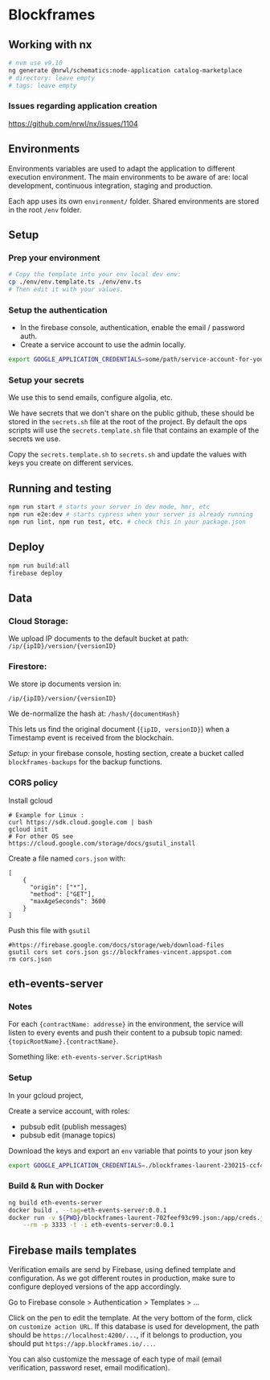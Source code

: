 # Blockframes


## Working with nx

```bash
# nvm use v9.10
ng generate @nrwl/schematics:node-application catalog-marketplace
# directory: leave empty
# tags: leave empty
```

### Issues regarding application creation

https://github.com/nrwl/nx/issues/1104


## Environments

Environments variables are used to adapt the application to different execution environment.
The main environments to be aware of are: local development, continuous integration, staging and production.

Each app uses its own `environment/` folder. Shared environments are stored in the root `/env` folder.

## Setup


### Prep your environment

```bash
# Copy the template into your env local dev env:
cp ./env/env.template.ts ./env/env.ts
# Then edit it with your values.
```

### Setup the authentication

- In the firebase console, authentication, enable the email / password auth.
- Create a service account to use the admin locally.

```sh
export GOOGLE_APPLICATION_CREDENTIALS=some/path/service-account-for-your-firebase.json
```

### Setup your secrets

We use this to send emails, configure algolia, etc.

We have secrets that we don't share on the public github, these should be stored in the `secrets.sh` file at the root of the project. By default the ops scripts will use the `secrets.template.sh` file that contains an example of the secrets we use.

Copy the `secrets.template.sh` to `secrets.sh` and update the values with keys you create on different services.

## Running and testing

```bash
npm run start # starts your server in dev mode, hmr, etc
npm run e2e:dev # starts cypress when your server is already running
npm run lint, npm run test, etc. # check this in your package.json
```


## Deploy

```bash
npm run build:all
firebase deploy
```

## Data

### Cloud Storage:

We upload IP documents to the default bucket at path:
`/ip/{ipID}/version/{versionID}`


### Firestore:

We store ip documents version in:

`/ip/{ipID}/version/{versionID}`

We de-normalize the hash at:
`/hash/{documentHash}`

This lets us find the original document (`{ipID, versionID}`)
when a Timestamp event is received from the blockchain.

*Setup:* in your firebase console, hosting section,
create a bucket called `blockframes-backups` for the backup functions.

### CORS policy

Install gcloud
```
# Example for Linux :
curl https://sdk.cloud.google.com | bash
gcloud init
# For other OS see https://cloud.google.com/storage/docs/gsutil_install
```

Create a file named `cors.json` with:
```
[
    {
      "origin": ["*"],
      "method": ["GET"],
      "maxAgeSeconds": 3600
    }
]
```

Push this file with `gsutil`
```
#https://firebase.google.com/docs/storage/web/download-files
gsutil cors set cors.json gs://blockframes-vincent.appspot.com
rm cors.json
```

## eth-events-server

### Notes

For each `{contractName: addresse}` in the environment,
the service will listen to every events and push their content
to a pubsub topic named: `{topicRootName}.{contractName}`.

Something like: `eth-events-server.ScriptHash`

### Setup

In your gcloud project,

Create a service account, with roles:

- pubsub edit (publish messages)
- pubsub edit (manage topics)

Download the keys and export an `env` variable that points to your json key

```bash
export GOOGLE_APPLICATION_CREDENTIALS=./blockframes-laurent-230215-ccf4f1949393.json
```

### Build & Run with Docker

```bash
ng build eth-events-server
docker build . --tag=eth-events-server:0.0.1
docker run -v ${PWD}/blockframes-laurent-702feef93c99.json:/app/creds.json \
    --rm -p 3333 -t -i eth-events-server:0.0.1
```

## Firebase mails templates

Verification emails are send by Firebase, using defined template and configuration. As we got different routes in production, make sure to configure deployed versions of the app accordingly.

Go to Firebase console > Authentication > Templates > ...

Click on the pen to edit the template. At the very bottom of the form, click on `customize action URL`. If this database is used for development, the path should be `https://localhost:4200/...`, if it belongs to production, you should put `https://app.blockframes.io/...`.

You can also customize the message of each type of mail (email verification, password reset, email modification).
